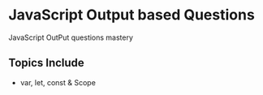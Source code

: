 # JavaScript Output based Questions

JavaScript OutPut questions mastery

## Topics Include

-   var, let, const & Scope

